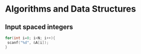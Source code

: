 # Algorithms and Data Structures 

## Input spaced integers
```cpp
for(int i=0; i<N; i++){
 scanf("%d", &A[i]);
}
```
